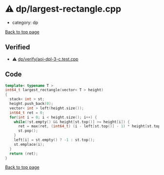 <!-- mathjax config similar to math.stackexchange -->
<script type="text/javascript" async
  src="https://cdnjs.cloudflare.com/ajax/libs/mathjax/2.7.5/MathJax.js?config=TeX-MML-AM_CHTML">
</script>
<script type="text/x-mathjax-config">
  MathJax.Hub.Config({
    TeX: { equationNumbers: { autoNumber: "AMS" }},
    tex2jax: {
      inlineMath: [ ['$','$'] ],
      processEscapes: true
    },
    "HTML-CSS": { matchFontHeight: false },
    displayAlign: "left",
    displayIndent: "2em"
  });
</script>

<script type="text/javascript" src="https://cdnjs.cloudflare.com/ajax/libs/jquery/3.4.1/jquery.min.js"></script>
<script src="https://cdn.jsdelivr.net/npm/jquery-balloon-js@1.1.2/jquery.balloon.min.js" integrity="sha256-ZEYs9VrgAeNuPvs15E39OsyOJaIkXEEt10fzxJ20+2I=" crossorigin="anonymous"></script>
<script type="text/javascript" src="../../assets/js/copy-button.js"></script>
<link rel="stylesheet" href="../../assets/css/copy-button.css" />


# :warning: dp/largest-rectangle.cpp
* category: dp


[Back to top page](../../index.html)



## Verified
* :warning: [dp/verify/aoj-dpl-3-c.test.cpp](../../verify/dp/verify/aoj-dpl-3-c.test.cpp.html)


## Code
```cpp
template< typename T >
int64_t largest_rectangle(vector< T > height)
{
  stack< int > st;
  height.push_back(0);
  vector< int > left(height.size());
  int64_t ret = 0;
  for(int i = 0; i < height.size(); i++) {
    while(!st.empty() && height[st.top()] >= height[i]) {
      ret = max(ret, (int64_t) (i - left[st.top()] - 1) * height[st.top()]);
      st.pop();
    }
    left[i] = st.empty() ? -1 : st.top();
    st.emplace(i);
  }
  return (ret);
}

```

[Back to top page](../../index.html)

